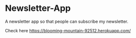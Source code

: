 # Newsletter-App
A newsletter app so that people can subscribe my newsletter.

Check here https://blooming-mountain-92512.herokuapp.com/
